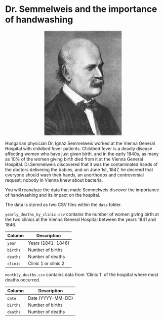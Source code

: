 # Dr. Semmelweis and the importance of handwashing

<p align="center">
    <img src="./images/Dr_Semmelweis.jpeg" />
</p>

Hungarian physician Dr. Ignaz Semmelweis worked at the Vienna General Hospital with childbed fever patients. Childbed fever is a deadly disease affecting women who have just given birth, and in the early 1840s, as many as 10% of the women giving birth died from it at the Vienna General Hospital. Dr.Semmelweis discovered that it was the contaminated hands of the doctors delivering the babies, and on June 1st, 1847, he decreed that everyone should wash their hands, an unorthodox and controversial request; nobody in Vienna knew about bacteria.

You will reanalyze the data that made Semmelweis discover the importance of handwashing and its impact on the hospital.

The data is stored as two CSV files within the `data` folder.

`yearly_deaths_by_clinic.csv` contains the number of women giving birth at the two clinics at the Vienna General Hospital between the years 1841 and 1846.

| Column | Description |
|--------|-------------|
|`year`  |Years (1841-1846)|
|`births`|Number of births|
|`deaths`|Number of deaths|
|`clinic`|Clinic 1 or clinic 2|

`monthly_deaths.csv` contains data from 'Clinic 1' of the hospital where most deaths occurred.

| Column | Description |
|--------|-------------|
|`date`|Date (YYYY-MM-DD)
|`births`|Number of births|
|`deaths`|Number of deaths|